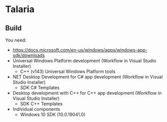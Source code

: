 # Talaria

## Build

You need:
- https://docs.microsoft.com/en-us/windows/apps/windows-app-sdk/downloads
- Universal Windows Platform development (Workflow in Visual Studio Installer)
  - C++ (v143) Universal Windows Platform tools
- NET Desktop Development for C# app development (Workflow in Visual Studio Installer)
  - SDK C# Templates
- Desktop development with C++ for C++ app development (Workflow in Visual Studio Installer)
  - SDK C++ Templates 
- Individual components
  - Windows 10 SDK (10.0.19041.0)
